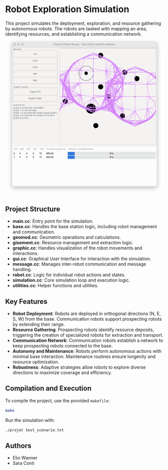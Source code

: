 # Robot Exploration Simulation

This project simulates the deployment, exploration, and resource gathering by autonomous robots. The robots are tasked with mapping an area, identifying resources, and establishing a communication network.
![Simulation Screenshot](example_1.png)

## Project Structure

- **main.cc**: Entry point for the simulation.
- **base.cc**: Handles the base station logic, including robot management and communication.
- **geomod.cc**: Geometric operations and calculations.
- **gisement.cc**: Resource management and extraction logic.
- **graphic.cc**: Handles visualization of the robot movements and interactions.
- **gui.cc**: Graphical User Interface for interaction with the simulation.
- **message.cc**: Manages inter-robot communication and message handling.
- **robot.cc**: Logic for individual robot actions and states.
- **simulation.cc**: Core simulation loop and execution logic.
- **utilities.cc**: Helper functions and utilities.

## Key Features

- **Robot Deployment**: Robots are deployed in orthogonal directions (N, E, S, W) from the base. Communication robots support prospecting robots by extending their range.
- **Resource Gathering**: Prospecting robots identify resource deposits, triggering the creation of specialized robots for extraction and transport.
- **Communication Network**: Communication robots establish a network to keep prospecting robots connected to the base.
- **Autonomy and Maintenance**: Robots perform autonomous actions with minimal base interaction. Maintenance routines ensure longevity and resource optimization.
- **Robustness**: Adaptive strategies allow robots to explore diverse directions to maximize coverage and efficiency.

## Compilation and Execution

To compile the project, use the provided `makefile`:

```bash
make
```

Run the simulation with:

```bash
./projet test_scenario.txt
```

## Authors

- Elio Wanner
- Sara Conti
